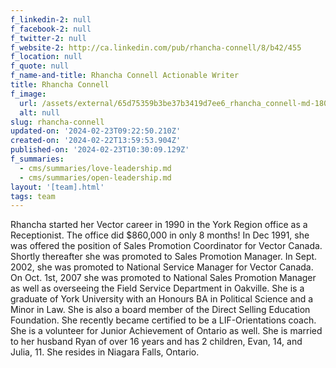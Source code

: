 ```yaml
---
f_linkedin-2: null
f_facebook-2: null
f_twitter-2: null
f_website-2: http://ca.linkedin.com/pub/rhancha-connell/8/b42/455
f_location: null
f_quote: null
f_name-and-title: Rhancha Connell Actionable Writer
title: Rhancha Connell
f_image:
  url: /assets/external/65d75359b3be37b3419d7ee6_rhancha_connell-md-180x220.jpeg
  alt: null
slug: rhancha-connell
updated-on: '2024-02-23T09:22:50.210Z'
created-on: '2024-02-22T13:59:53.904Z'
published-on: '2024-02-23T10:30:09.129Z'
f_summaries:
  - cms/summaries/love-leadership.md
  - cms/summaries/open-leadership.md
layout: '[team].html'
tags: team
---
```


Rhancha started her Vector career in 1990 in the York Region office as a Receptionist. The office did $860,000 in only 8 months! In Dec 1991, she was offered the position of Sales Promotion Coordinator for Vector Canada. Shortly thereafter she was promoted to Sales Promotion Manager. In Sept. 2002, she was promoted to National Service Manager for Vector Canada. On Oct. 1st, 2007 she was promoted to National Sales Promotion Manager as well as overseeing the Field Service Department in Oakville. She is a graduate of York University with an Honours BA in Political Science and a Minor in Law. She is also a board member of the Direct Selling Education Foundation. She recently became certified to be a LIF-Orientations coach. She is a volunteer for Junior Achievement of Ontario as well. She is married to her husband Ryan of over 16 years and has 2 children, Evan, 14, and Julia, 11. She resides in Niagara Falls, Ontario.
